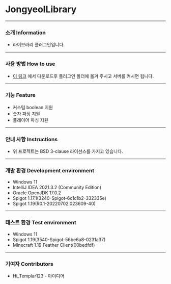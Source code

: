 # JongyeolLibrary
---
### 소개 Information
* 라이브러리 플러그인입니다.
---
### 사용 방법 How to use
* [이 링크](https://github.com/Jongye0l/JongyeolLibrary/releases/latest) 에서 다운로드후 플러그인 폴더에 옮겨 주시고 서버를 켜시면 됩니다.
---
### 기능 Feature
* 커스텀 boolean 지원
* 숫자 파싱 지원
* 플레이어 파싱 지원
---
### 안내 사항 Instructions
* 위 프로젝트는 BSD 3-clause 라이선스를 가지고 있습니다.
---
### 개발 환경 Development environment
* Windows 11
* IntelliJ IDEA 2021.3.2 (Community Edition)
* Oracle OpenJDK 17.0.2
* Spigot 1.17.1(3240-Spigot-6c1c1b2-332335e)
* Spigot 1.19(R0.1-20220702.023609-40)
---
### 테스트 환경 Test environment
* Windows 11
* Spigot 1.19(3540-Spigot-56be6a8-0231a37)
* Minecraft 1.19 Feather Client(00bedfdf)
---
### 기여자 Contributors
* Hi_Templar123 - 아이디어
